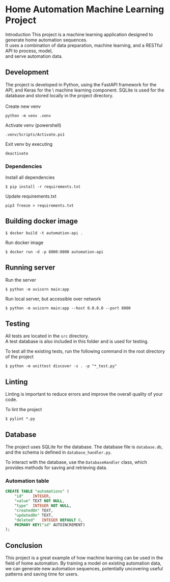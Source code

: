 # Home Automation Machine Learning Project

Introduction
This project is a machine learning application designed to generate home automation sequences. \
It uses a combination of data preparation, machine learning, and a RESTful API to process, model, \
and serve automation data.



## Development
The project is developed in Python, using the FastAPI framework for the API, and Keras for the \ 
machine learning component. SQLite is used for the database and stored locally in the project directory. \
\
Create new venv
```
python -m venv .venv
```

Activate venv (powershell)
```
.venv/Scripts/Activate.ps1
```

Exit venv by executing
```
deactivate
```
### Dependencies
Install all dependencies
```
$ pip install -r requirements.txt
```

Update  requirements.txt 
```
pip3 freeze > requirements.txt 
```

## Building docker image
```
$ docker build -t automation-api .
```
Run docker image
```
$ docker run -d -p 8000:8000 automation-api
```


## Running server
Run the server
```
$ python -m uvicorn main:app
```

Run local server, but accessible over network
```
$ python -m uvicorn main:app --host 0.0.0.0 --port 8000
```

## Testing

All tests are located in the `src` directory.\
A test database is also included in this folder and is used for testing.

To test all the existing tests, run the following command in the root directory of the project
```
$ python -m unittest discover -s . -p "*_test.py"
```

## Linting
Linting is important to reduce errors and improve the overall quality of your code.

To lint the project
```
$ pylint *.py 
```

## Database
The project uses SQLite for the database. The database file is `database.db`, and the schema is defined in `database_handler.py`.

To interact with the database, use the `DatabaseHandler` class, which provides methods for saving and retrieving data.
### Automation table
```sql
CREATE TABLE "automations" (
	"id"	INTEGER,
	"value"	TEXT NOT NULL,
	"type"	INTEGER NOT NULL,
	"createdOn"	TEXT,
	"updatedOn"	TEXT,
	"deleted"	INTEGER DEFAULT 0,
	PRIMARY KEY("id" AUTOINCREMENT)
);
```

## Conclusion
This project is a great example of how machine learning can be used in the field of home automation. By training a model on existing automation data, we can generate new automation sequences, potentially uncovering useful patterns and saving time for users.
